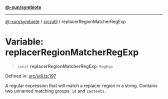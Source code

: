 [**@-xun/symbiote**](../../../README.md)

***

[@-xun/symbiote](../../../README.md) / [src/util](../README.md) / replacerRegionMatcherRegExp

# Variable: replacerRegionMatcherRegExp

> `const` **replacerRegionMatcherRegExp**: `RegExp`

Defined in: [src/util.ts:197](https://github.com/Xunnamius/symbiote/blob/7f982952167d73373d4dffdf7657e7060cf032fe/src/util.ts#L197)

A regular expression that will match a replacer region in a string. Contains
two unnamed matching groups: `id` and `contents`.
